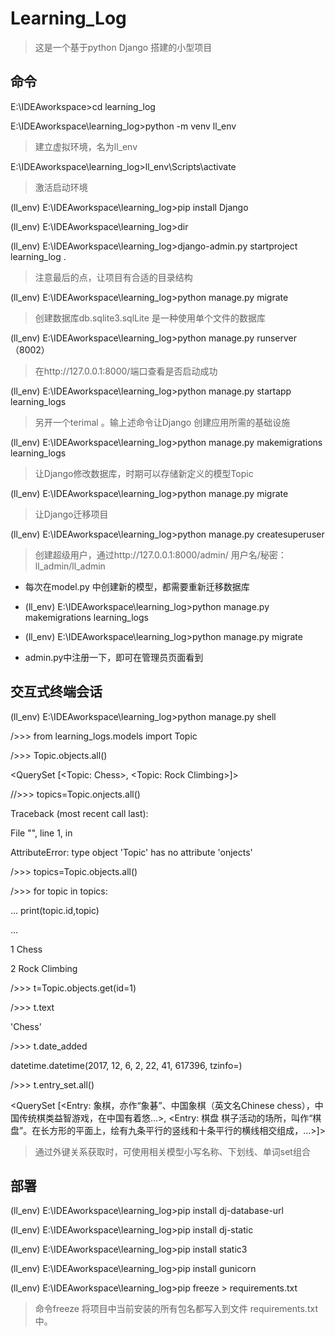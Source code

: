 #  Learning_Log

>  
>  这是一个基于python Django 搭建的小型项目
> 
> 

## 命令

E:\IDEAworkspace>cd learning_log

E:\IDEAworkspace\learning_log>python -m venv ll_env
>建立虚拟环境，名为ll_env

E:\IDEAworkspace\learning_log>ll_env\Scripts\activate
>激活启动环境 	

(ll_env) E:\IDEAworkspace\learning_log>pip install Django

(ll_env) E:\IDEAworkspace\learning_log>dir

(ll_env) E:\IDEAworkspace\learning_log>django-admin.py startproject learning_log .
>注意最后的点，让项目有合适的目录结构

(ll_env) E:\IDEAworkspace\learning_log>python manage.py migrate
>创建数据库db.sqlite3.sqlLite 是一种使用单个文件的数据库

(ll_env) E:\IDEAworkspace\learning_log>python manage.py runserver （8002）
>在http://127.0.0.1:8000/端口查看是否启动成功

(ll_env) E:\IDEAworkspace\learning_log>python manage.py startapp learning_logs
>另开一个terimal 。输上述命令让Django 创建应用所需的基础设施

(ll_env) E:\IDEAworkspace\learning_log>python manage.py makemigrations learning_logs
>让Django修改数据库，时期可以存储新定义的模型Topic

(ll_env) E:\IDEAworkspace\learning_log>python manage.py migrate
>让Django迁移项目

(ll_env) E:\IDEAworkspace\learning_log>python manage.py createsuperuser
>创建超级用户，通过http://127.0.0.1:8000/admin/    用户名/秘密：ll_admin/ll_admin

* 每次在model.py 中创建新的模型，都需要重新迁移数据库

* (ll_env) E:\IDEAworkspace\learning_log>python manage.py makemigrations learning_logs

* (ll_env) E:\IDEAworkspace\learning_log>python manage.py migrate
* admin.py中注册一下，即可在管理员页面看到


## 交互式终端会话
(ll_env) E:\IDEAworkspace\learning_log>python manage.py shell

/>>> from learning_logs.models import Topic

/>>> Topic.objects.all()

<QuerySet [<Topic: Chess>, <Topic: Rock Climbing>]>

//>>> topics=Topic.onjects.all()

Traceback (most recent call last):

  File "<console>", line 1, in <module>

AttributeError: type object 'Topic' has no attribute 'onjects'

/>>> topics=Topic.objects.all()

/>>> for topic in topics:

...     print(topic.id,topic)

...

1 Chess

2 Rock Climbing

/>>> t=Topic.objects.get(id=1)

/>>> t.text

'Chess'

/>>> t.date_added

datetime.datetime(2017, 12, 6, 2, 22, 41, 617396, tzinfo=<UTC>)

/>>> t.entry_set.all()

<QuerySet [<Entry: 象棋，亦作“象碁”、中国象棋（英文名Chinese chess），中国传统棋类益智游戏，在中国有着悠...>, <Entry: 棋盘
棋子活动的场所，叫作“棋盘”。在长方形的平面上，绘有九条平行的竖线和十条平行的横线相交组成，...>]>

> 通过外键关系获取时，可使用相关模型小写名称、下划线、单词set组合


## 部署
(ll_env) E:\IDEAworkspace\learning_log>pip install dj-database-url

(ll_env) E:\IDEAworkspace\learning_log>pip install dj-static

(ll_env) E:\IDEAworkspace\learning_log>pip install static3

(ll_env) E:\IDEAworkspace\learning_log>pip install gunicorn

(ll_env) E:\IDEAworkspace\learning_log>pip freeze > requirements.txt

>命令freeze 将项目中当前安装的所有包名都写入到文件 requirements.txt中。
